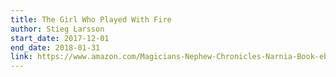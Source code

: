 ```yaml
---
title: The Girl Who Played With Fire
author: Stieg Larsson
start_date: 2017-12-01
end_date: 2018-01-31
link: https://www.amazon.com/Magicians-Nephew-Chronicles-Narnia-Book-ebook/dp/B001I45UF2/ref=sr_1_1?s=digital-text&ie=UTF8&qid=1517546253&sr=1-1&keywords=the+magicians+nephew
---
```

